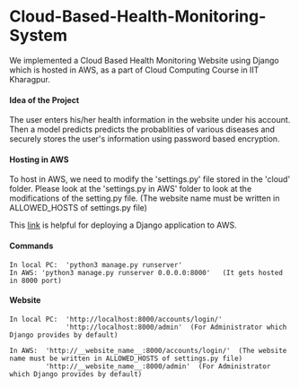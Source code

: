 # Cloud-Based-Health-Monitoring-System
We implemented a Cloud Based Health Monitoring Website using Django which is hosted in AWS, as a part of Cloud Computing Course in IIT Kharagpur.

#### Idea of the Project
The user enters his/her health information in the website under his account. Then a model predicts predicts the probablities of various diseases and securely stores the user's information using password based encryption.

#### Hosting in AWS
To host in AWS, we need to modify the 'settings.py' file stored in the 'cloud' folder. Please look at the 'settings.py in AWS' folder to look at the modifications of the setting.py file. (The website name must be written in ALLOWED_HOSTS of settings.py file)

This [link](https://www.youtube.com/watch?v=u0oEIqQV_-E&ab_channel=ShobiPP) is helpful for deploying a Django application to AWS.

#### Commands
```
In local PC:  'python3 manage.py runserver'
In AWS: 'python3 manage.py runserver 0.0.0.0:8000'   (It gets hosted in 8000 port)
```
#### Website
```
In local PC:  'http://localhost:8000/accounts/login/'
              'http://localhost:8000/admin'  (For Administrator which Django provides by default)
              
In AWS:  'http://__website_name__:8000/accounts/login/'  (The website name must be written in ALLOWED_HOSTS of settings.py file)
         'http://__website_name__:8000/admin'  (For Administrator which Django provides by default)
```

